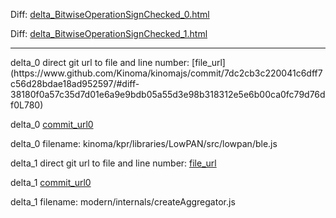 Diff: [delta_BitwiseOperationSignChecked_0.html](./delta_BitwiseOperationSignChecked_0.html)

Diff: [delta_BitwiseOperationSignChecked_1.html](./delta_BitwiseOperationSignChecked_1.html)

<hr>
delta_0 direct git url to file and line number: [file_url](https://www.github.com/Kinoma/kinomajs/commit/7dc2cb3c220041c6dff7c56d28bdae18ad952597/#diff-38180f0a57c35d7d01e6a9e9bdb05a55d3e98b318312e5e6b00ca0fc79d76df0L780)

delta_0 [commit_url0](https://www.github.com/Kinoma/kinomajs/commit/7dc2cb3c220041c6dff7c56d28bdae18ad952597)

delta_0 filename: kinoma/kpr/libraries/LowPAN/src/lowpan/ble.js



delta_1 direct git url to file and line number: [file_url](https://www.github.com/lodash-archive/lodash-amd/commit/4a10153be1496d3b1bda00bb387501d64e010d70/#diff-48b5c22c3595d6643bd8aa12df68589e5341c64638a89332d025de52ac0d80f5L31)

delta_1 [commit_url0](https://www.github.com/lodash-archive/lodash-amd/commit/4a10153be1496d3b1bda00bb387501d64e010d70)

delta_1 filename: modern/internals/createAggregator.js



